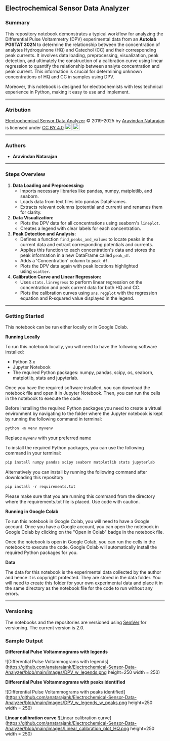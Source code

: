 ## **Electrochemical Sensor Data Analyzer**

### **Summary**

This repository notebook demonstrates a typical workflow for analyzing the Differential Pulse Voltammetry (DPV) experimental data from an **Autolab PGSTAT 302N** to determine the relationship between the concentration of analytes Hydroquinone (HQ) and Catechol (CC) and their corresponding peak currents. It involves data loading, preprocessing, visualization, peak detection, and ultimately the construction of a calibration curve using linear regression to quantify the relationship between analyte concentration and peak current. This information is crucial for determining unknown concentrations of HQ and CC in samples using DPV.

Moreover, this notebook is designed for electrochemists with less technical experience in Python, making it easy to use and implement.

---

### **Atribution**

<p xmlns:cc="http://creativecommons.org/ns#" xmlns:dct="http://purl.org/dc/terms/"><a property="dct:title" rel="cc:attributionURL" href="https://github.com/anatarajank/Electrochemical-Data-Analyzer">Electrochemical Sensor Data Analyzer</a> &#169; 2019-2025 by <a rel="cc:attributionURL dct:creator" property="cc:attributionName" href="https://www.linkedin.com/in/anatarajank/">Aravindan Natarajan</a> is licensed under <a href="https://creativecommons.org/licenses/by/4.0/?ref=chooser-v1" target="_blank" rel="license noopener noreferrer" style="display:inline-block;">CC BY 4.0<img style="height:22px!important;margin-left:3px;vertical-align:text-bottom;" src="https://mirrors.creativecommons.org/presskit/icons/cc.svg?ref=chooser-v1" alt=""><img style="height:22px!important;margin-left:3px;vertical-align:text-bottom;" src="https://mirrors.creativecommons.org/presskit/icons/by.svg?ref=chooser-v1" alt=""></a></p>

---

### **Authors**
- **Aravindan Natarajan**

---

### **Steps Overview**

1.  **Data Loading and Preprocessing:**
    -   Imports necessary libraries like pandas, numpy, matplotlib, and seaborn.
    -   Loads data from text files into pandas DataFrames.
    -   Extracts relevant columns (potential and current) and renames them for clarity.
2.  **Data Visualization:**
    -   Plots the DPV data for all concentrations using seaborn's `lineplot`.
    -   Creates a legend with clear labels for each concentration.
3.  **Peak Detection and Analysis:**
    -   Defines a function `find_peaks_and_values` to locate peaks in the current data and extract corresponding potentials and currents.
    -   Applies this function to each concentration's data and stores the peak information in a new DataFrame called `peak_df`.
    -   Adds a 'Concentration' column to `peak_df`.
    -   Plots the DPV data again with peak locations highlighted using `scatter`.
4.  **Calibration Curve and Linear Regression:**
    -   Uses `stats.linregress` to perform linear regression on the concentration and peak current data for both HQ and CC.
    -   Plots the calibration curves using `sns.regplot` with the regression equation and R-squared value displayed in the legend.

---

### **Getting Started**
This notebook can be run either locally or in Google Colab.

**Running Locally**

To run this notebook locally, you will need to have the following software installed:

- Python 3.x
- Jupyter Notebook
- The required Python packages: numpy, pandas, scipy, os, seaborn, matplotlib, stats and jupyterlab.

Once you have the required software installed, you can download the notebook file and open it in Jupyter Notebook. Then, you can run the cells in the notebook to execute the code.

Before installing the required Python packages you need to create a virtual environment by navigating to the folder where the Jupyter notebook is kept by running the following command in terminal:

```python
python -m venv myvenv
```

Replace ```myvenv``` with your preferred name

To install the required Python packages, you can use the following command in your terminal:

```python
pip install numpy pandas scipy seaborn matplotlib stats jupyterlab
```

Alternatively you can install by running the following command after downloading this repository

```python
pip install -r requirements.txt
```

Please make sure that you are running this command from the directory where the requirements.txt file is placed. Use code with caution.

**Running in Google Colab**

To run this notebook in Google Colab, you will need to have a Google account. Once you have a Google account, you can open the notebook in Google Colab by clicking on the "Open in Colab" badge in the notebook file.

Once the notebook is open in Google Colab, you can run the cells in the notebook to execute the code. Google Colab will automatically install the required Python packages for you.

**Data**

The data for this notebook is the experimental data collected by the author and hence it is copyright protected. They are stored in the data folder. You will need to create this folder for your own experimental data and place it in the same directory as the notebook file for the code to run without any errors.

---

### **Versioning**
The notebooks and the repositories are versioned using [SemVer](http://semver.org/) for versioning. The current version is 2.0.

### **Sample Output**

**Differential Pulse Voltammograms with legends**

![Differential Pulse Voltammograms with legends](https://github.com/anatarajank/Electrochemical-Sensor-Data-Analyzer/blob/main/images/DPV_w_legends.png height=250 width = 250)

**Differential Pulse Voltammograms with peaks identified**

![Differential Pulse Voltammograms with peaks identified](https://github.com/anatarajank/Electrochemical-Sensor-Data-Analyzer/blob/main/images/DPV_w_legends_w_peaks.png height=250 width = 250)

**Linear calibration curve**
![Linear calibration curve](https://github.com/anatarajank/Electrochemical-Sensor-Data-Analyzer/blob/main/images/Linear_calibration_plot_HQ.png height=250 width = 250)
